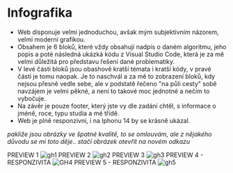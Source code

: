 # Infografika

- Web disponuje velmi jednoduchou, avšak mým subjektivním názorem, velmi moderní grafikou.
- Obsahem je 6 bloků, které vždy obsahují nadpis o daném algoritmu, jeho popis a poté následná ukázká kódu z Visual Studio Code, která je za mě velmi důležitá pro představu řešení dané problematiky.
- V levé části bloků jsou obashově kratší témata i kratší kódy, v pravé části je tomu naopak. Je to naschvál a za mě to zobrazení bloků, kdy nejsou přesně vedle sebe, ale v podstatě řečeno "na půli cesty" sobě navzájem je velmi pěkné, a není to takové moc jednotné a nečím to vybočuje.
- Na závěr je pouze footer, který jste vy dle zadání chtěl, s informace o jméně, roce, typu studia a mé třídě.
- Web je plně responzivní, i na Iphonu 14 by se krásně ukázal.

*pakliže jsou obrázky ve špatné kvalitě, to se omlouvám, ale z nějakého důvodu se mi toto děje.. stačí obrázek otevřít na novém odkazu*

PREVIEW 1
![gh1](https://github.com/ItsAlper/infografika/assets/75456808/65df7035-b5ab-4a10-958d-16c309b2714c)
PREVIEW 2
![gh2](https://github.com/ItsAlper/infografika/assets/75456808/65aae14a-24aa-4215-9937-8b9b68ca2861)
PREVIEW 3
![gh3](https://github.com/ItsAlper/infografika/assets/75456808/53aad741-d278-468f-8002-24c838799a59)
PREVIEW 4 - RESPONZIVITA
![GH4](https://github.com/ItsAlper/infografika/assets/75456808/e3c69626-0b7c-4840-9c13-9dc47c433569)
PREVIEW 5 - RESPONZIVITA
![gh5](https://github.com/ItsAlper/infografika/assets/75456808/20ee867a-6f23-45be-8dc0-a5c2589d053c)

